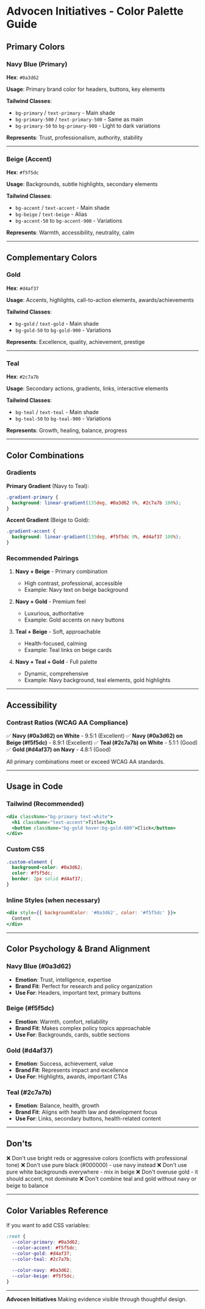# Advocen Initiatives - Color Palette Guide

## Primary Colors

### Navy Blue (Primary)
**Hex**: `#0a3d62`

**Usage**: Primary brand color for headers, buttons, key elements

**Tailwind Classes**:
- `bg-primary` / `text-primary` - Main shade
- `bg-primary-500` / `text-primary-500` - Same as main
- `bg-primary-50` to `bg-primary-900` - Light to dark variations

**Represents**: Trust, professionalism, authority, stability

---

### Beige (Accent)
**Hex**: `#f5f5dc`

**Usage**: Backgrounds, subtle highlights, secondary elements

**Tailwind Classes**:
- `bg-accent` / `text-accent` - Main shade
- `bg-beige` / `text-beige` - Alias
- `bg-accent-50` to `bg-accent-900` - Variations

**Represents**: Warmth, accessibility, neutrality, calm

---

## Complementary Colors

### Gold
**Hex**: `#d4af37`

**Usage**: Accents, highlights, call-to-action elements, awards/achievements

**Tailwind Classes**:
- `bg-gold` / `text-gold` - Main shade
- `bg-gold-50` to `bg-gold-900` - Variations

**Represents**: Excellence, quality, achievement, prestige

---

### Teal
**Hex**: `#2c7a7b`

**Usage**: Secondary actions, gradients, links, interactive elements

**Tailwind Classes**:
- `bg-teal` / `text-teal` - Main shade
- `bg-teal-50` to `bg-teal-900` - Variations

**Represents**: Growth, healing, balance, progress

---

## Color Combinations

### Gradients

**Primary Gradient** (Navy to Teal):
```css
.gradient-primary {
  background: linear-gradient(135deg, #0a3d62 0%, #2c7a7b 100%);
}
```

**Accent Gradient** (Beige to Gold):
```css
.gradient-accent {
  background: linear-gradient(135deg, #f5f5dc 0%, #d4af37 100%);
}
```

### Recommended Pairings

1. **Navy + Beige** - Primary combination
   - High contrast, professional, accessible
   - Example: Navy text on beige background

2. **Navy + Gold** - Premium feel
   - Luxurious, authoritative
   - Example: Gold accents on navy buttons

3. **Teal + Beige** - Soft, approachable
   - Health-focused, calming
   - Example: Teal links on beige cards

4. **Navy + Teal + Gold** - Full palette
   - Dynamic, comprehensive
   - Example: Navy background, teal elements, gold highlights

---

## Accessibility

### Contrast Ratios (WCAG AA Compliance)

✅ **Navy (#0a3d62) on White** - 9.5:1 (Excellent)
✅ **Navy (#0a3d62) on Beige (#f5f5dc)** - 8.9:1 (Excellent)
✅ **Teal (#2c7a7b) on White** - 5.1:1 (Good)
✅ **Gold (#d4af37) on Navy** - 4.8:1 (Good)

All primary combinations meet or exceed WCAG AA standards.

---

## Usage in Code

### Tailwind (Recommended)
```jsx
<div className="bg-primary text-white">
  <h1 className="text-accent">Title</h1>
  <button className="bg-gold hover:bg-gold-600">Click</button>
</div>
```

### Custom CSS
```css
.custom-element {
  background-color: #0a3d62;
  color: #f5f5dc;
  border: 2px solid #d4af37;
}
```

### Inline Styles (when necessary)
```jsx
<div style={{ backgroundColor: '#0a3d62', color: '#f5f5dc' }}>
  Content
</div>
```

---

## Color Psychology & Brand Alignment

### Navy Blue (#0a3d62)
- **Emotion**: Trust, intelligence, expertise
- **Brand Fit**: Perfect for research and policy organization
- **Use For**: Headers, important text, primary buttons

### Beige (#f5f5dc)
- **Emotion**: Warmth, comfort, reliability
- **Brand Fit**: Makes complex policy topics approachable
- **Use For**: Backgrounds, cards, subtle sections

### Gold (#d4af37)
- **Emotion**: Success, achievement, value
- **Brand Fit**: Represents impact and excellence
- **Use For**: Highlights, awards, important CTAs

### Teal (#2c7a7b)
- **Emotion**: Balance, health, growth
- **Brand Fit**: Aligns with health law and development focus
- **Use For**: Links, secondary buttons, health-related content

---

## Don'ts

❌ Don't use bright reds or aggressive colors (conflicts with professional tone)
❌ Don't use pure black (#000000) - use navy instead
❌ Don't use pure white backgrounds everywhere - mix in beige
❌ Don't overuse gold - it should accent, not dominate
❌ Don't combine teal and gold without navy or beige to balance

---

## Color Variables Reference

If you want to add CSS variables:

```css
:root {
  --color-primary: #0a3d62;
  --color-accent: #f5f5dc;
  --color-gold: #d4af37;
  --color-teal: #2c7a7b;
  
  --color-navy: #0a3d62;
  --color-beige: #f5f5dc;
}
```

---

**Advocen Initiatives**
Making evidence visible through thoughtful design.

